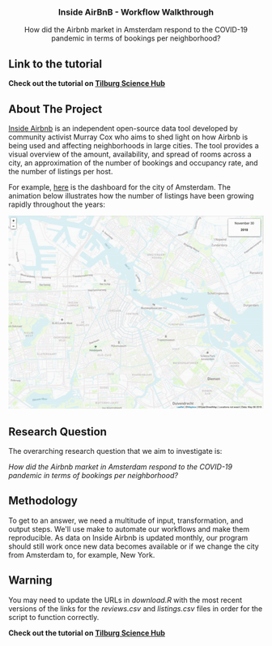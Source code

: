 <h3 align="center">Inside AirBnB - Workflow Walkthrough</h3>
<p align="center">
How did the Airbnb market in Amsterdam respond to the COVID-19 pandemic in terms of bookings per neighborhood?
  </p>
</div>

## Link to the tutorial
**Check out the tutorial on [Tilburg Science Hub](https://tilburgsciencehub.com/tutorials/more-tutorials/airbnb-workflow/airbnb-workflow-overview/)**

## About The Project
[Inside Airbnb](http://insideairbnb.com/) is an independent open-source data tool developed by community activist Murray Cox who aims to shed light on how Airbnb is being used and affecting neighborhoods in large cities. The tool provides a visual overview of the amount, availability, and spread of rooms across a city, an approximation of the number of bookings and occupancy rate, and the number of listings per host.

For example, [here](http://insideairbnb.com/amsterdam/) is the dashboard for the city of Amsterdam. The animation below illustrates how the number of listings have been growing rapidly throughout the years:

![](./readme-img/airbnb_expansion.gif)

## Research Question
The overarching research question that we aim to investigate is:

*How did the Airbnb market in Amsterdam respond to the COVID-19 pandemic in terms of bookings per neighborhood?*

## Methodology
To get to an answer, we need a multitude of input, transformation, and output steps. We'll use make to automate our workflows and make them reproducible. As data on Inside Airbnb is updated monthly, our program should still work once new data becomes available or if we change the city from Amsterdam to, for example, New York.

## Warning
You may need to update the URLs in *download.R* with the most recent versions of the links for the *reviews.csv* and *listings.csv* files in order for the script to function correctly.

**Check out the tutorial on [Tilburg Science Hub](https://tilburgsciencehub.com/tutorials/more-tutorials/airbnb-workflow/airbnb-workflow-overview/)**
